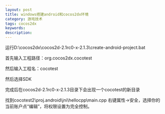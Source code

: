 ```yaml
---
layout: post
title: windows搭建android和cocos2dx环境
category: 游戏技术
tags: cocos2dx
keywords: 
description: 
---
```


运行D:\\cocos2dx\\cocos2d-2.1rc0-x-2.1.3\\create-android-project.bat

首先输入工程路径：org.cocos2dx.cocotest

然后输入工程名：cocotest

然后选择SDK

完成后在cocos2d-2.1rc0-x-2.1.3目录下会出现一个cocotest的新目录

找到cocotest2\\proj.android\\jni\\hellocpp\\main.cpp
右键属性-\>安全，选择你的当前账户点“编辑”，将权限设置为完全控制。






